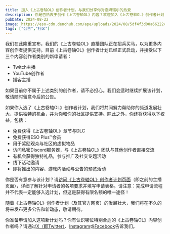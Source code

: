 ```yaml
---
title: 加入《上古卷轴OL》创作者计划，与我们分享你对泰姆瑞尔的热爱
description: 你是否热衷于创作《上古卷轴OL》内容？欢迎加入《上古卷轴OL》创作者计划！
pubDate: 2024-08-22
image: https://eso-cdn.denohub.com/ape/uploads/2024/08/5df4f3d00a66222cf72ecd89913c1ad4.jpg
tags: ["公告","社区"]
---
```


我们在此隆重宣布，我们的《上古卷轴OL》直播团队正在招兵买马，以为更多内容创作者提供支持。目前《上古卷轴OL》创作者计划已经正式启动，并接受以下三个内容创作者类别的新申请者：

- Twitch主播
- YouTube创作者
- 播客主播

如果目前你不属于上述类别的创作者，请不必担心。我们会适时继续扩展该计划，敬请随时留意今后的公告。

如果你入选了《上古卷轴OL》创作者计划，我们将共同努力帮助你的频道发展壮大、提供独特的机会，并为你和你的社区提供支持。除此之外，你还将获得以下权益，包括：

- 免费获得《上古卷轴OL》章节与DLC
- 免费获得ESO Plus™会员
- 用于奖励观众与社区的虚拟物品
- 访问私密Discord服务器，与《上古卷轴OL》团队与其他创作者直接交流
- 有机会获得独特礼品，参与推广及社交专题活动
- 线下活动邀请
- 即将推出的内容、游戏内活动与公告的预览活动

你是否有意参与该计划？请[访问《上古卷轴OL》创作者计划页面](https://www.elderscrollsonline.com/cn/streamers)（即之前的主播页面），详细了解针对申请者的各项要求并填写申请表格。请注意：完成申请流程并不代表一定能够入选计划，但这是获得有限名额的唯一途径！

随着《上古卷轴OL》创作者计划（及其官方网页）的发展壮大，我们将在不久的将来发布更多公告和新动态，敬请期待。

你准备申请加入这项新计划吗？你有认识哪位特别合适的《上古卷轴OL》内容创作者吗？请通过[X（即Twitter）](https://twitter.com/TESOnline)、[Instagram](https://www.instagram.com/elderscrollsonline/)或[Facebook](https://www.facebook.com/ElderScrollsOnline)告诉我们。
